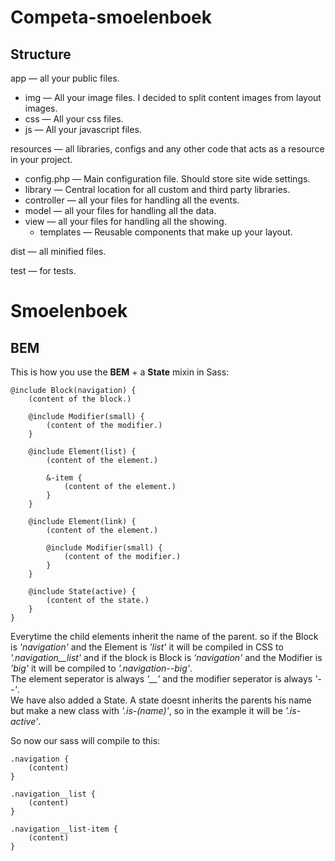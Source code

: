 # Competa-smoelenboek

## Structure

app — all your public files.
- img — All your image files. I decided to split content images from layout images.
- css — All your css files.
- js — All your javascript files.

resources — all libraries, configs and any other code that acts as a resource in your project.
- config.php — Main configuration file. Should store site wide settings.
- library — Central location for all custom and third party libraries.
- controller — all your files for handling all the events.
- model — all your files for handling all the data.
- view — all your files for handling all the showing.
    -   templates — Reusable components that make up your layout.

dist — all minified files.

test — for tests.

# **Smoelenboek**

## **BEM**
This is how you use the **BEM** + a **State** mixin in Sass:  
```
@include Block(navigation) {
    (content of the block.)

    @include Modifier(small) {
        (content of the modifier.)
    }

    @include Element(list) {
        (content of the element.)

        &-item {
            (content of the element.)
        }
    }

    @include Element(link) {
        (content of the element.)

        @include Modifier(small) {
            (content of the modifier.)
        }
    }

    @include State(active) {
        (content of the state.)
    }
}
```
Everytime the child elements inherit the name of the parent.
so if the Block is *'navigation'* and the Element is *'list'* it will be compiled in CSS to *'.navigation__list'* and if the block is Block is *'navigation'* and the Modifier is *'big'* it will be compiled to *'.navigation--big'*.  
The element seperator is always *'__'* and the modifier seperator is always *'--'*.  
We have also added a State. A state doesnt inherits the parents his name but make a new class with *'.is-(name)'*, so in the example it will be *'.is-active'*.

So now our sass will compile to this:
```
.navigation {
    (content)
}

.navigation__list {
    (content)
}

.navigation__list-item {
    (content)
}
```
